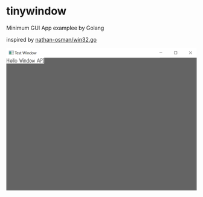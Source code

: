 # tinywindow
Minimum GUI App examplee by Golang

inspired by [nathan-osman/win32.go](https://gist.github.com/nathan-osman/18c2e227ad00a223b61c0b3c16d452c3)

![](./image.png)